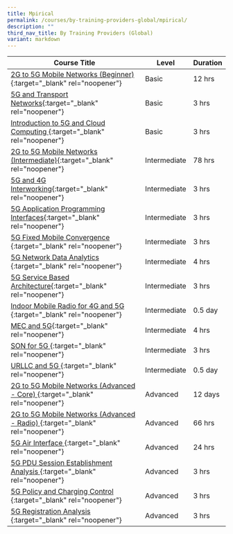 ```yaml
---
title: Mpirical
permalink: /courses/by-training-providers-global/mpirical/
description: ""
third_nav_title: By Training Providers (Global)
variant: markdown
---
```

|Course Title  | Level | Duration |
| - | - | - | 
|[2G to 5G Mobile Networks (Beginner) ](https://www.mpirical.com/courses/2g-to-6g-mobile-networks){:target="_blank" rel="noopener"} |Basic|12 hrs |
|[5G and Transport Networks](https://www.mpirical.com/courses/5g-and-transport-networks){:target="_blank" rel="noopener"} |Basic|3 hrs |
|[Introduction to 5G and Cloud Computing ](https://www.mpirical.com/courses/introduction-to-5g-and-cloud-computing){:target="_blank" rel="noopener"} |Basic|3 hrs |
|[2G to 5G Mobile Networks (Intermediate)](https://www.mpirical.com/courses/2g-to-5g-mobile-networks-intermediate){:target="_blank" rel="noopener"} |Intermediate|78 hrs |
|[5G and 4G Interworking](https://www.mpirical.com/courses/5g-and-4g-interworking){:target="_blank" rel="noopener"} |Intermediate|3 hrs |
|[5G Application Programming Interfaces](https://www.mpirical.com/courses/5g-application-programming-interfaces){:target="_blank" rel="noopener"} |Intermediate|3 hrs |
|[5G Fixed Mobile Convergence ](https://www.mpirical.com/courses/5g-fixed-mobile-convergence){:target="_blank" rel="noopener"} |Intermediate|3 hrs |
|[5G Network Data Analytics ](https:/https://www.mpirical.com/courses/5g-network-data-analytics/www.mpirical.com/courses/5g-use-cases){:target="_blank" rel="noopener"} |Intermediate|4 hrs |
|[5G Service Based Architecture](https://www.mpirical.com/courses/5g-service-based-architecture){:target="_blank" rel="noopener"} |Intermediate|3 hrs |
|[Indoor Mobile Radio for 4G and 5G ](https://www.mpirical.com/courses/indoor-mobile-radio-for-4g-and-5g){:target="_blank" rel="noopener"} |Intermediate|0.5 day |
|[MEC and 5G](https://www.mpirical.com/courses/mec-and-5g){:target="_blank" rel="noopener"} |Intermediate|4 hrs |
|[SON for 5G ](https://www.mpirical.com/courses/son-for-5g){:target="_blank" rel="noopener"} |Intermediate|3 hrs |
|[URLLC and 5G ](https://www.mpirical.com/courses/urllc-and-5g){:target="_blank" rel="noopener"} |Intermediate|0.5 day |
|[2G to 5G Mobile Networks (Advanced - Core) ](https://www.mpirical.com/courses/2g-to-5g-mobile-networks-advanced-core){:target="_blank" rel="noopener"} |Advanced|12 days |
|[2G to 5G Mobile Networks (Advanced - Radio) ](https://www.mpirical.com/courses/2g-to-5g-mobile-networks-advanced-radio){:target="_blank" rel="noopener"} |Advanced|66 hrs |
|[5G Air Interface ](https://www.mpirical.com/courses/5g-air-interface-updated-spring-2022){:target="_blank" rel="noopener"} |Advanced|24 hrs |
|[5G PDU Session Establishment Analysis ](https://www.mpirical.com/courses/5g-pdu-session-establishment-analysis){:target="_blank" rel="noopener"} |Advanced|3 hrs |
|[5G Policy and Charging Control ](https://www.mpirical.com/courses/5g-policy-and-charging-control){:target="_blank" rel="noopener"} |Advanced|3 hrs |
|[5G Registration Analysis ](https://www.mpirical.com/courses/5g-registration-analysis){:target="_blank" rel="noopener"} |Advanced|3 hrs |